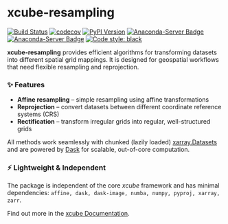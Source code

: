 # xcube-resampling

[![Build Status](https://github.com/xcube-dev/xcube-resampling/actions/workflows/unit-tests.yml/badge.svg?branch=main)](https://github.com/xcube-dev/xcube-resampling/actions/workflows/unit-tests.yml)
[![codecov](https://codecov.io/gh/xcube-dev/xcube-resampling/graph/badge.svg?token=ktcp1maEgz)](https://codecov.io/gh/xcube-dev/xcube-resampling)
[![PyPI Version](https://img.shields.io/pypi/v/xcube-resampling)](https://pypi.org/project/xcube-resampling/)
[![Anaconda-Server Badge](https://anaconda.org/conda-forge/xcube-resampling/badges/version.svg)](https://anaconda.org/conda-forge/xcube-resampling)
[![Anaconda-Server Badge](https://anaconda.org/conda-forge/xcube-resampling/badges/license.svg)](https://anaconda.org/conda-forge/xcube-resampling)
[![Code style: black](https://img.shields.io/badge/code%20style-black-000000.svg)](https://github.com/psf/black)

**xcube-resampling** provides efficient algorithms for transforming datasets into 
different spatial grid mappings. It is designed for geospatial workflows that need 
flexible resampling and reprojection.

### ✨ Features
- **Affine resampling** – simple resampling using affine transformations  
- **Reprojection** – convert datasets between different coordinate reference systems (CRS)  
- **Rectification** – transform irregular grids into regular, well-structured grids  

All methods work seamlessly with chunked (lazily loaded) [xarray.Datasets](https://docs.xarray.dev/en/stable/generated/xarray.Dataset.html) and are powered by [Dask](https://www.dask.org/) for scalable, out-of-core computation.

### ⚡ Lightweight & Independent
The package is independent of the core *xcube* framework and has minimal dependencies:
`affine, dask, dask-image, numba, numpy, pyproj, xarray, zarr`.

Find out more in the [xcube Documentation](xcube-dev.github.io/xcube-resampling/).
